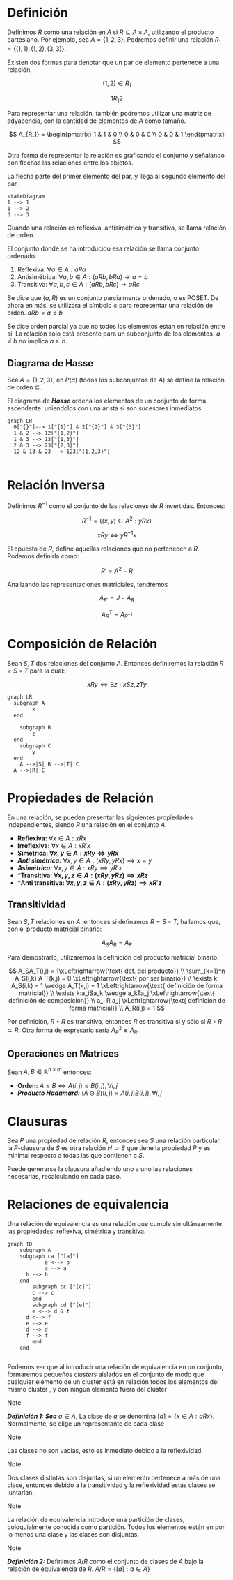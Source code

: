 # Definición

Definimos $R$ como una relación en $A$ si $R \subseteq A\times A$, utilizando el producto cartesiano. Por ejemplo, sea $A = \{1, 2, 3\}$. Podremos definir una relación $R_1 = \{(1,1), (1,2), (3,3)\}$.

Existen dos formas para denotar que un par de elemento pertenece a una relación.

$$
(1, 2) \in R_1
$$

$$
1R_1 2
$$

Para representar una relación, también podremos utilizar una matriz de adyacencia, con la cantidad de elementos de $A$ como tamaño.

$$
A_{R_1} = \begin{pmatrix}
1 & 1 & 0 \\
0 & 0 & 0 \\
0 & 0 & 1
\end{pmatrix}
$$

Otra forma de representar la relación es graficando el conjunto y señalando con flechas las relaciones entre los objetos.

La flecha parte del primer elemento del par, y llega al segundo elemento del par.

```mermaid
stateDiagram
1 --> 1
1 --> 2
3 --> 3

```

Cuando una relación es reflexiva, antisimétrica y transitiva, se llama relación de orden.

El conjunto donde se ha introducido esa relación se llama conjunto ordenado.

1. Reflexiva: $\forall a \in A: aRa$
2. Antisimétrica: $\forall a,b \in A: (aRb, bRa) \to a=b$
3. Transitiva: $\forall a,b,c \in A: (aRb, bRc) \to aRc$

Se dice que $(a, R)$ es un conjunto parcialmente ordenado, o es POSET. De ahora en más, se utilizara el símbolo $\leq$ para representar una relación de orden. $aRb = a ≤ b$

Se dice orden parcial ya que no todos los elementos están en relación entre sí. La relación sólo está presente para un subconjunto de los elementos. $a \nleq b$ no implica $a \geq b$.

## Diagrama de Hasse

Sea $A = \{1,2,3\}$, en $P(a)$ (todos los subconjuntos de $A$) se define la relación de orden $\subseteq$.

El diagrama de ***Hasse*** ordena los elementos de un conjunto de forma ascendente. uniendolos con una arista si son sucesores inmediatos. 

```mermaid
graph LR
  0["{}"]--> 1["{1}"] & 2["{2}"] & 3["{3}"]
  1 & 2 --> 12["{1,2}"]
  1 & 3 --> 13["{1,3}"]
  2 & 3 --> 23["{2,3}"]
  12 & 13 & 23 --> 123["{1,2,3}"]
  
```

# Relación Inversa

Definimos $R^{-1}$ como el conjunto de las relaciones de $R$ invertidas. Entonces:

$$
R^{-1} = \{(x,y) \in A^2 : yRx\}
$$

$$
xRy \iff yR^{-1}x
$$

El opuesto de $R$, define aquellas relaciones que no pertenecen a $R$. Podemos definirla como:

$$
R' = A^2 - R
$$

Analizando las representaciones matriciales, tendremos

$$
A_{R'} = J - A_R
$$

$$
A_R^T = A_{R^{-1}}
$$

# Composición de Relación

Sean $S, T$ dos relaciones del conjunto $A$. Entonces definiremos la relación  $R = S \circ T$ para la cual:

$$
xRy \iff \exists z: xSz, zTy
$$

```mermaid
graph LR
  subgraph A
		x
  end
  
	subgraph B
		z
  end
	subgraph C
		y
  end
	A -->|S| B -->|T| C
  A -->|R| C
```

# Propiedades de Relación

En una relación, se pueden presentar las siguientes propiedades independientes, siendo $R$ una relación en el conjunto $A$.

- **Reflexiva:** $\forall x \in A: xRx$
- **Irreflexiva:** $\forall x \in A: xR'x$
- **Simétrica: $\forall x,y \in A: xRy \iff yRx$**
- ***Anti simétrica:*** $\forall x,y \in A: (xRy, yRx) \implies x =y$
- ***Asimétrica:*** $\forall x,y \in A: xRy \implies yR'x$
- ***Transitiva: $\forall x,y,z \in A: (xRy, yRz) \implies xRz$**
- ***Anti transitiva: $\forall x,y,z \in A: (xRy, yRz) \implies xR'z$**

## Transitividad

Sean $S,T$ relaciones en $A$, entonces si definamos $R = S \circ T$, hallamos que, con el producto matricial binario:

$$
A_SA_B = A_R
$$

Para demostrarlo, utilizaremos la definición del producto matricial binario.

$$
A_SA_T(i,j) = 1\xLeftrightarrow{\text{ def. del producto}} \\ \sum_{k=1}^n A_S(i,k) A_T(k,j)  = 0 \xLeftrightarrow{\text{ por ser binario}} \\
\exists k: A_S(i,k) = 1 \wedge A_T(k,j) = 1 \xLeftrightarrow{\text{ definición de forma matricial}}  \\
\exists k:a_iSa_k \wedge a_kTa_j \xLeftrightarrow{\text{ definición de composición}} \\
a_i R a_j \xLeftrightarrow{\text{ definicion de forma matricial}} \\  A_R(i,j) = 1
$$

Por definición, $R \circ R$ es transitiva, entonces $R$ es transitiva si y sólo si $R \circ R \subset R$. Otra forma de expresarlo sería $A^2_R \leq A_R$.

## Operaciones en Matrices

Sean $A,B \in \mathbb{R}^{n\times m}$ entonces:

- **Orden:** $A \leq B \iff A(i,j) \leq B(i,j), \forall i,j$
- ***Producto Hadamard:*** $(A \odot B)(i,j) = A(i,j)B(i,j), \forall i,j$

# Clausuras

Sea $P$ una propiedad de relación $R$, entonces sea $S$ una relación particular, la $P\text{-clausura}$ de $S$ es otra relación $H \supset S$ que tiene la propiedad $P$ y es minimal respecto a todas las que contienen a $S$.

Puede generarse la clausura añadiendo uno a uno las relaciones necesarias, recalculando en cada paso.

# Relaciones de equivalencia

Una relación de equivalencia es una relación que cumple simultáneamente las propiedades: reflexiva, simétrica y transitiva.

```mermaid
graph TD
	subgraph A
    subgraph ca ["[a]"]
			a <--> b
			a --> a
      b --> b
    end
		subgraph cc ["[c]"]
	    c --> c
		end
		subgraph cd ["[e]"]
	    e <--> d & f
      d <--> f
      e --> e
      d --> d
      f --> f
		end
	end
  
```

Podemos ver que al introducir una relación de equivalencia en un conjunto, formaremos pequeños *clusters* aislados en el conjunto de modo que cualquier elemento de un cluster está en relación todos los elementos del mismo cluster , y con ningún elemento fuera del cluster

> [!note]
> ***Definición 1:  Sea*** $a \in A$, La clase de $a$ se denomina $[a] = \{x \in A: aRx\}$. Normalmente, se elige un representante de cada clase


> [!note]
> Las clases no son vacías, esto es inmediato debido a la reflexividad.


> [!note]
> Dos clases distintas son disjuntas, si un elemento pertenece a más de una clase, entonces debido a la transitividad y la reflexividad estas clases se juntarían.


> [!note]
> La relación de equivalencia introduce una partición de clases, coloquialmente conocida como partición. Todos los elementos están en por lo menos una clase y las clases son disjuntas.


> [!note]
> ***Definición 2:*** Definimos $A/R$ como el conjunto de clases de $A$ bajo la relación de equivalencia de $R$. $A/R = \{[a]: a \in A\}$
